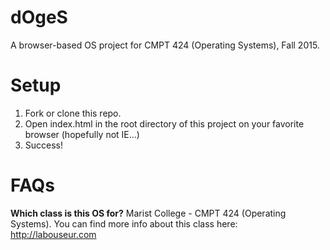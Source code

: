 dOgeS
============================================

A browser-based OS project for CMPT 424 (Operating Systems), Fall 2015.


Setup
================

1. Fork or clone this repo.
2. Open index.html in the root directory of this project on your favorite browser (hopefully not IE...)
3. Success!


FAQs
================

**Which class is this OS for?**
Marist College - CMPT 424 (Operating Systems). You can find more info about this class here: http://labouseur.com
